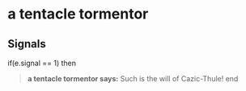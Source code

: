 # a tentacle tormentor


## Signals

if(e.signal == 1) then


>**a tentacle tormentor says:** Such is the will of Cazic-Thule!
end
